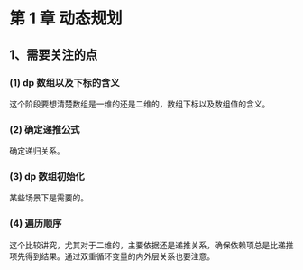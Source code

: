 # 第 1 章 动态规划

## 1、需要关注的点

### (1) dp 数组以及下标的含义

这个阶段要想清楚数组是一维的还是二维的，数组下标以及数组值的含义。

### (2) 确定递推公式

确定递归关系。

### (3) dp 数组初始化

某些场景下是需要的。

### (4) 遍历顺序

这个比较讲究，尤其对于二维的，主要依据还是递推关系，确保依赖项总是比递推项先得到结果。通过双重循环变量的内外层关系也要注意。
